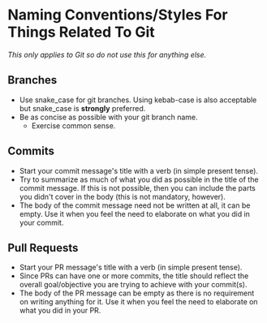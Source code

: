 # Naming Conventions/Styles For Things Related To Git

_This only applies to Git so do not use this for anything else._

## Branches

- Use snake_case for git branches. Using kebab-case is also acceptable but snake_case is **strongly** preferred.
- Be as concise as possible with your git branch name.
  - Exercise common sense.

## Commits

- Start your commit message's title with a verb (in simple present tense).
- Try to summarize as much of what you did as possible in the title of the commit message. If this is not possible, then you can include the parts you didn't cover in the body (this is not mandatory, however).
- The body of the commit message need not be written at all, it can be empty. Use it when you feel the need to elaborate on what you did in your commit.

## Pull Requests

- Start your PR message's title with a verb (in simple present tense).
- Since PRs can have one or more commits, the title should reflect the overall goal/objective you are trying to achieve with your commit(s).
- The body of the PR message can be empty as there is no requirement on writing anything for it. Use it when you feel the need to elaborate on what you did in your PR.
